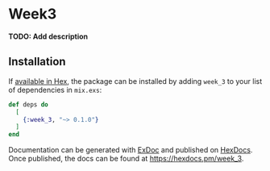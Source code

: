 # Week3

**TODO: Add description**

## Installation

If [available in Hex](https://hex.pm/docs/publish), the package can be installed
by adding `week_3` to your list of dependencies in `mix.exs`:

```elixir
def deps do
  [
    {:week_3, "~> 0.1.0"}
  ]
end
```

Documentation can be generated with [ExDoc](https://github.com/elixir-lang/ex_doc)
and published on [HexDocs](https://hexdocs.pm). Once published, the docs can
be found at <https://hexdocs.pm/week_3>.

